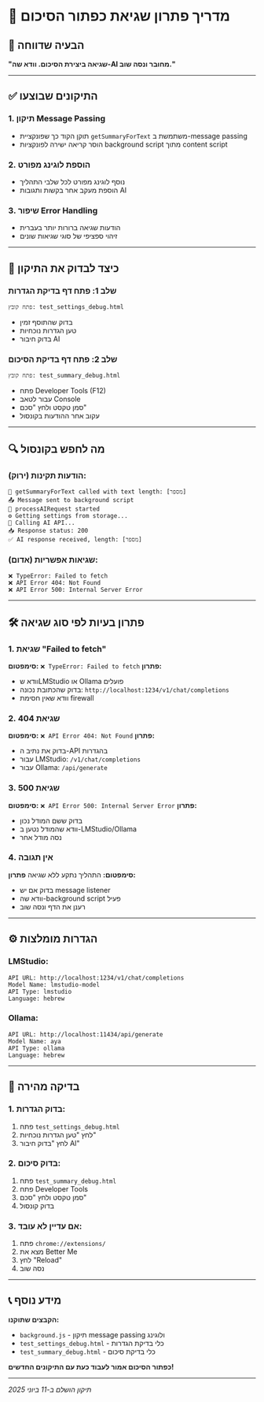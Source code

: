 # 🔧 מדריך פתרון שגיאת כפתור הסיכום

## 🎯 הבעיה שדווחה
**"שגיאה ביצירת הסיכום. וודא שה-AI מחובר ונסה שוב."**

---

## ✅ התיקונים שבוצעו

### 1. **תיקון Message Passing**
- תוקן הקוד כך שפונקציית `getSummaryForText` משתמשת ב-message passing
- הוסר קריאה ישירה לפונקציות background script מתוך content script

### 2. **הוספת לוגינג מפורט**
- נוסף לוגינג מפורט לכל שלבי התהליך
- הוספת מעקב אחר בקשות ותגובות AI

### 3. **שיפור Error Handling**
- הודעות שגיאה ברורות יותר בעברית
- זיהוי ספציפי של סוגי שגיאות שונים

---

## 🧪 כיצד לבדוק את התיקון

### **שלב 1: פתח דף בדיקת הגדרות**
```
פתח קובץ: test_settings_debug.html
```
- בדוק שהתוסף זמין
- טען הגדרות נוכחיות
- בדוק חיבור AI

### **שלב 2: פתח דף בדיקת הסיכום**
```
פתח קובץ: test_summary_debug.html
```
- פתח Developer Tools (F12)
- עבור לטאב Console
- סמן טקסט ולחץ "סכם"
- עקוב אחר ההודעות בקונסול

---

## 🔍 מה לחפש בקונסול

### **הודעות תקינות (ירוק):**
```
🎯 getSummaryForText called with text length: [מספר]
📤 Message sent to background script
🤖 processAIRequest started
⚙️ Getting settings from storage...
🚀 Calling AI API...
📥 Response status: 200
✅ AI response received, length: [מספר]
```

### **שגיאות אפשריות (אדום):**
```
❌ TypeError: Failed to fetch
❌ API Error 404: Not Found
❌ API Error 500: Internal Server Error
```

---

## 🛠️ פתרון בעיות לפי סוג שגיאה

### **1. שגיאת "Failed to fetch"**
**סימפטום:** `❌ TypeError: Failed to fetch`
**פתרון:**
- וודא שLMStudio או Ollama פועלים
- בדוק שהכתובת נכונה: `http://localhost:1234/v1/chat/completions`
- וודא שאין חסימת firewall

### **2. שגיאת 404**
**סימפטום:** `❌ API Error 404: Not Found`
**פתרון:**
- בדוק את נתיב ה-API בהגדרות
- עבור LMStudio: `/v1/chat/completions`
- עבור Ollama: `/api/generate`

### **3. שגיאת 500**
**סימפטום:** `❌ API Error 500: Internal Server Error`
**פתרון:**
- בדוק ששם המודל נכון
- וודא שהמודל נטען ב-LMStudio/Ollama
- נסה מודל אחר

### **4. אין תגובה**
**סימפטום:** התהליך נתקע ללא שגיאה
**פתרון:**
- בדוק אם יש message listener
- וודא שה-background script פעיל
- רענן את הדף ונסה שוב

---

## ⚙️ הגדרות מומלצות

### **LMStudio:**
```
API URL: http://localhost:1234/v1/chat/completions
Model Name: lmstudio-model
API Type: lmstudio
Language: hebrew
```

### **Ollama:**
```
API URL: http://localhost:11434/api/generate
Model Name: aya
API Type: ollama
Language: hebrew
```

---

## 🚀 בדיקה מהירה

### **1. בדוק הגדרות:**
1. פתח `test_settings_debug.html`
2. לחץ "טען הגדרות נוכחיות"
3. לחץ "בדוק חיבור AI"

### **2. בדוק סיכום:**
1. פתח `test_summary_debug.html`
2. פתח Developer Tools
3. סמן טקסט ולחץ "סכם"
4. בדוק קונסול

### **3. אם עדיין לא עובד:**
1. פתח `chrome://extensions/`
2. מצא את Better Me
3. לחץ "Reload"
4. נסה שוב

---

## 📞 מידע נוסף

**הקבצים שתוקנו:**
- `background.js` - תיקון message passing ולוגינג
- `test_settings_debug.html` - כלי בדיקת הגדרות
- `test_summary_debug.html` - כלי בדיקת סיכום

**כפתור הסיכום אמור לעבוד כעת עם התיקונים החדשים!**

---

*תיקון הושלם ב-11 ביוני 2025*
